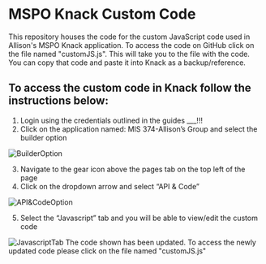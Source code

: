 # MSPO Knack Custom Code

This repository houses the code for the custom JavaScript code used in Allison's MSPO Knack application. To access the code on GitHub click on the file named "customJS.js". This will take you to the file with the code. You can copy that code and paste it into Knack as a backup/reference.


## To access the custom code in Knack follow the instructions below:
1.	Login using the credentials outlined in the guides ___!!!
2.	Click on the application named: MIS 374-Allison’s Group and select the builder option

![BuilderOption](https://github.com/adityaddepalli/msporeg-allison/blob/main/images/Picture1.png)

3.	Navigate to the gear icon above the pages tab on the top left of the page
4.	Click on the dropdown arrow and select “API & Code”

![API&CodeOption](https://github.com/adityaddepalli/msporeg-allison/blob/main/images/Picture2.png)

5.	Select the “Javascript” tab and you will be able to view/edit the custom code

![JavascriptTab](https://github.com/adityaddepalli/msporeg-allison/blob/main/images/Picture3.png)
The code shown has been updated. To access the newly updated code please click on the file named "customJS.js"
